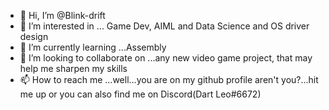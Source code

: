 - 👋 Hi, I’m @Blink-drift
- 👀 I’m interested in ... Game Dev, AIML and Data Science and OS driver design
- 🌱 I’m currently learning ...Assembly
- 💞️ I’m looking to collaborate on ...any new video game project, that may help me sharpen my skills
- 📫 How to reach me ...well...you are on my github profile aren't you?...hit me up or you can also find me on Discord(Dart Leo#6672)

<!---
Blink-drift/Blink-drift is a ✨ special ✨ repository because its `README.md` (this file) appears on your GitHub profile.
You can click the Preview link to take a look at your changes.
--->
